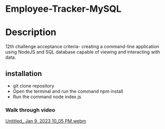 # Employee-Tracker-MySQL

# Description
12th challenge acceptance criteria- 
creating a command-line application using NodeJS and SQL database capable of viewing and interacting with data.

## installation 

- git clone repository
- Open the terminal and run the command npm install 
- Run the command node index.js

### Walk through video


[Untitled_ Jan 9, 2023 10_05 PM.webm](https://user-images.githubusercontent.com/107729218/211474461-60172752-4490-44e5-8a9b-de32645ee320.webm)
